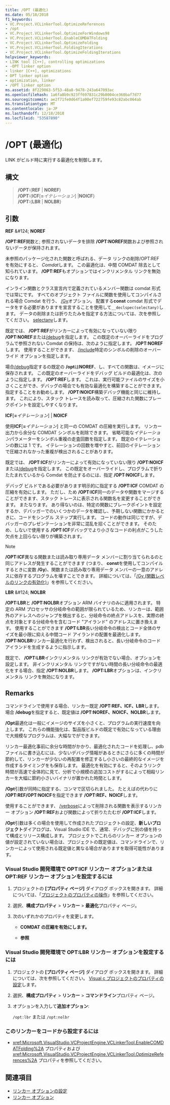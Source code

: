 ```yaml
---
title: /OPT (最適化)
ms.date: 05/18/2018
f1_keywords:
- VC.Project.VCLinkerTool.OptimizeReferences
- /opt
- VC.Project.VCLinkerTool.OptimizeForWindows98
- VC.Project.VCLinkerTool.EnableCOMDATFolding
- VC.Project.VCLinkerTool.OptimizeFolding
- VC.Project.VCLinkerTool.FoldingIterations
- VC.Project.VCLinkerTool.OptimizeFoldingIterations
helpviewer_keywords:
- LINK tool [C++], controlling optimizations
- -OPT linker option
- linker [C++], optimizations
- OPT linker option
- optimization, linker
- /OPT linker option
ms.assetid: 8f229863-5f53-48a8-9478-243a647093ac
ms.openlocfilehash: 1a6fa8b9c923ff697831c29b8004ce360baf7d77
ms.sourcegitcommit: ae2f71fe0d64f1a90ef722759fe93c82abc064ab
ms.translationtype: MT
ms.contentlocale: ja-JP
ms.lasthandoff: 12/18/2018
ms.locfileid: "53587890"
---
```

# <a name="opt-optimizations"></a>/OPT (最適化)

LINK がビルド時に実行する最適化を制御します。

## <a name="syntax"></a>構文

> **/OPT:**{**REF** | **NOREF**}<br/>
> **/OPT:**{**ICF**[**=**_イテレーション_] |**NOICF**}<br/>
> **/OPT:**{**LBR** | **NOLBR**}

## <a name="arguments"></a>引数

**REF** &AMP;#124; **NOREF**

**/OPT:REF**関数と; 参照されないデータを排除 **/OPT:NOREF**関数および参照されないデータが保持されます。

未参照のパッケージ化された関数と呼ばれる、データ リンクの削除/OPT:REF を有効にすると、 *Comdat*します。 この最適化は、中間 COMDAT 除去として知られています。 **/OPT:REF**もオプションではインクリメンタル リンクを無効になります。

インライン関数とクラス宣言内で定義されているメンバー関数は comdat 形式では常にです。 すべてのオブジェクト ファイルに関数を使用してコンパイルされる場合 Comdat を行う、 [/Gy](../../build/reference/gy-enable-function-level-linking.md)オプション。 配置する**const** comdat 形式でデータをする必要がありますを宣言することを使用して`__declspec(selectany)`します。 データの削除または折りたたみを指定する方法については、次を参照してください。 [selectany](../../cpp/selectany.md)します。

既定では、 **/OPT:REF**がリンカーによって有効になっていない限り **/OPT:NOREF**または[/debug](../../build/reference/debug-generate-debug-info.md)を指定します。 この既定のオーバーライドをプログラムで参照されない Comdat の保持は、次のように指定します。 **/OPT:NOREF**します。 使用することができます、 [/include](../../build/reference/include-force-symbol-references.md)特定のシンボルの削除のオーバーライド オプションを指定します。

場合[/debug](../../build/reference/debug-generate-debug-info.md)指定するの既定の **/opt**は**NOREF**、し、すべての関数は、イメージに保存されます。 この既定のオーバーライドをデバッグ ビルドの最適化は、次のように指定します。 **/OPT:REF**します。 これは、実行可能ファイルのサイズを小さくことができ、デバッグの場合でも有効な最適化を構築することができます。 指定することをお勧めします。 **/OPT:NOICF**構築デバッグ機能と同じに維持します。 これにより、スタック トレースを読み取って、圧縮された関数にブレークポイントを設定しやすくなります。

**ICF**\[**=**_イテレーション_] &#124; **NOICF**

使用**ICF**\[**=**_イテレーション_] と同一の COMDAT の圧縮を実行します。 リンカー出力から余分な COMDAT シンボルを削除できます。 省略可能な*イテレーション*パラメーターをシンボル重複の走査回数を指定します。 既定のイテレーションの数には 1 です。 イテレーションの回数を増やすと、前回のイテレーションで圧縮されなかった重複が検出されることがあります。

既定では、 **/OPT:ICF**がリンカーによって有効になっていない限り **/OPT:NOICF**または[/debug](../../build/reference/debug-generate-debug-info.md)を指定します。 この既定をオーバーライドし、プログラムで折りたたまれているから Comdat を防止するのには、指定 **/OPT:NOICF**します。

デバッグ ビルドである必要があります明示的に指定する **/OPT:ICF** COMDAT の圧縮を有効にします。 ただし、ため **/OPT:ICF**同一のデータや関数をマージすることができます、スタック トレースに表示される関数名を変更することができます。 またなります。 あり得ないのは、特定の関数にブレークポイントを設定するか、デバッガーでのいくつかのデータを確認し、予期しない関数にかかるときに、コードをシングル ステップ実行します。 コードの動作は同じですが、デバッガーのプレゼンテーションを非常に混乱を招くことができます。 そのため、しないで使用する **/OPT:ICF**デバッグでより小さなコードの利点がこうした欠点を上回らない限りが構築されます。

> [!NOTE]
> **/OPT:ICF**異なる関数または読み取り専用データ メンバーに割り当てられるのと同じアドレスが発生することができます (つまり、 **const**を使用してコンパイルするときに変数 **/Gy**)、関数または読み取り専用データ メンバーの一意のアドレスに依存するプログラムを壊すことできます。 詳細については、「[/Gy (関数レベルのリンクの有効化)](../../build/reference/gy-enable-function-level-linking.md)」を参照してください。

**LBR** &AMP;#124; **NOLBR**

**/OPT:LBR**と **/OPT:NOLBR**オプション ARM バイナリのみに適用されます。 特定の ARM プロセッサの分岐命令の範囲が限られているため、リンカーは、範囲外のアドレスへのジャンプを検出すると、分岐命令の終点アドレスを、実際の終点を対象とする分岐命令を含むコード "アイランド" のアドレスに置き換えます。 使用することができます **/OPT:LBR**長い分岐命令の検出とコード全体のサイズを最小限に抑える中間コード アイランドの配置を最適化します。 **/OPT:NOLBR**リンカー最適化を行わず、検出されると、長い分岐命令のコード アイランドを生成するように指示します。

既定で、 **/OPT:LBR**インクリメンタル リンクが有効でない場合、オプションを設定します。 非インクリメンタル リンクですがない時間の長い分岐命令の最適化をする場合、指定 **/OPT:NOLBR**します。 **/OPT:LBR**オプションは、インクリメンタル リンクを無効になります。

## <a name="remarks"></a>Remarks

コマンドラインで使用する場合、リンカー既定 **/OPT:REF、ICF、LBR**します。 場合 **/debug**を指定すると、既定値は **/OPT:NOREF、NOICF、NOLBR**します。

**/Opt**最適化は一般にイメージのサイズを小さくと、プログラムの実行速度を向上します。 これらの機能強化は、製品版ビルドの既定で有効になっている理由で大規模なプログラムは、大幅なでができます。

リンカー最適化事前に余分な時間がかかり、最適化されたコードを処理し、pdb ファイルに書き込むには、少ないデバッグ情報があるときにさらに多くの時間が節約して、リンカーが少ないの再配置を修正するし小さいの最終的なイメージを作成するタイミングをも保存します。 最適化を有効にすると、そのようリンク時間が高速で全体的に見て、分析で小規模の追加コストがするによって相殺リンカーを大幅に節約小さいバイナリが置かれた時間とします。

**/Opt**引数が同時に指定する、コンマで区切られました。 たとえばの代わりに **/OPT:REF/OPT:NOICF**を指定できます **/OPT:REF、NOICF**します。

使用することができます、 [/verbose](../../build/reference/verbose-print-progress-messages.md)によって削除される関数を表示するリンカー オプション **/OPT:REF**および関数によって折りたたむが **/OPT:ICF**します。

**/Opt**引数は多くの場合を使用して作成されたプロジェクトの設定、**新しいプロジェクト**ダイアログは、Visual Studio IDE で、通常、デバッグに別の値を持って構成とリリース構成します。 プロジェクトでこれらのリンカー オプションの値が設定されていない場合は、プロジェクトの既定値は、コマンドラインで、リンカーによって使用される既定値と異なる場合がありますを取得可能性があります。

### <a name="to-set-the-opticf-or-optref-linker-option-in-the-visual-studio-development-environment"></a>Visual Studio 開発環境で OPT:ICF リンカー オプションまたは OPT:REF リンカー オプションを設定するには

1. プロジェクトの **[プロパティ ページ]** ダイアログ ボックスを開きます。 詳細については、「[プロジェクトのプロパティの操作](../../ide/working-with-project-properties.md)」を参照してください。

1. 選択、**構成プロパティ** > **リンカー** > **最適化**プロパティ ページ。

1. 次のいずれかのプロパティを変更します。

   - **COMDAT の圧縮を有効にします。**

   - **参照**

### <a name="to-set-the-optlbr-linker-option-in-the-visual-studio-development-environment"></a>Visual Studio 開発環境で OPT:LBR リンカー オプションを設定するには

1. プロジェクトの **[プロパティ ページ]** ダイアログ ボックスを開きます。 詳細については、次を参照してください。 [Visual c プロジェクトのプロパティの設定](../../ide/working-with-project-properties.md)します。

1. 選択、**構成プロパティ** > **リンカー** > **コマンドライン**プロパティ ページ。

1. オプションを入力して**追加オプション**:

   `/opt:lbr` または `/opt:nolbr`

### <a name="to-set-this-linker-option-programmatically"></a>このリンカーをコードから設定するには

- <xref:Microsoft.VisualStudio.VCProjectEngine.VCLinkerTool.EnableCOMDATFolding%2A> プロパティおよび <xref:Microsoft.VisualStudio.VCProjectEngine.VCLinkerTool.OptimizeReferences%2A> プロパティを参照してください。

## <a name="see-also"></a>関連項目

- [リンカー オプションの設定](../../build/reference/setting-linker-options.md)
- [リンカー オプション](../../build/reference/linker-options.md)
